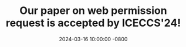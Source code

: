 ---
title: >-
    Our paper on web permission request is accepted by ICECCS'24!
date: 2024-03-16 10:00:00 -0800
---